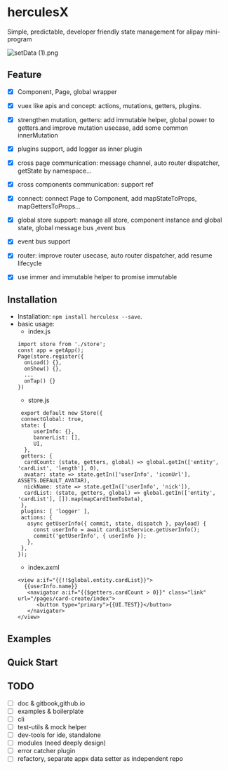 # herculesX
Simple, predictable, developer friendly state management for alipay mini-program


![setData (1).png](https://cdn.nlark.com/lark/0/2018/png/82549/1537904366328-49a7e2e5-5aeb-4326-be5f-8cf0eb603181.png) 

## Feature

- [x] Component, Page, global wrapper
- [x] vuex like apis and concept: actions, mutations, getters, plugins.
- [x] strengthen mutation, getters: add immutable helper, global power to getters.and improve mutation usecase, add some common innerMutation
- [x] plugins support, add logger as inner plugin
- [x] cross page communication: message channel, auto router dispatcher, getState by namespace...
- [x] cross components communication: support ref
- [x] connect: connect Page to Component, add mapStateToProps, mapGettersToProps...
- [x] global store support: manage all store, component instance and global state, global message bus ,event bus
- [x] event bus support
- [x] router: improve router usecase, auto router dispatcher, add resume lifecycle
- [x] use immer and immutable helper to promise immutable


## Installation

* Installation: `npm install herculesx --save`.
* basic usage:
  * index.js
  ``` 
  import store from './store';
  const app = getApp();
  Page(store.register({
    onLoad() {},
    onShow() {},
    ...
    onTap() {}
  })
  ```
  * store.js
  ```
   export default new Store({
   connectGlobal: true,
   state: {
       userInfo: {},
       bannerList: [],
       UI,
    },
   getters: {
    cardCount: (state, getters, global) => global.getIn(['entity', 'cardList', 'length'], 0),
    avatar: state => state.getIn(['userInfo', 'iconUrl'], ASSETS.DEFAULT_AVATAR),
    nickName: state => state.getIn(['userInfo', 'nick']),
    cardList: (state, getters, global) => global.getIn(['entity', 'cardList'], []).map(mapCardItemToData),
   },
   plugins: [ 'logger' ],
   actions: {
     async getUserInfo({ commit, state, dispatch }, payload) {
       const userInfo = await cardListService.getUserInfo();
       commit('getUserInfo', { userInfo });
     },
   },
  });
  ```
  * index.axml
  ```
  <view a:if="{{!!$global.entity.cardList}}">
    {{userInfo.name}}
     <navigator a:if="{{$getters.cardCount > 0}}" class="link" url="/pages/card-create/index">
        <button type="primary">{{UI.TEST}}</button>
     </navigator>
  </view>
  ```

## Examples

## Quick Start
  
## TODO
- [ ] doc & gitbook,github.io
- [ ] examples & boilerplate
- [ ] cli
- [ ] test-utils & mock helper
- [ ] dev-tools for ide, standalone
- [ ] modules (need deeply design)
- [ ] error catcher plugin
- [ ] refactory, separate appx data setter as independent repo
